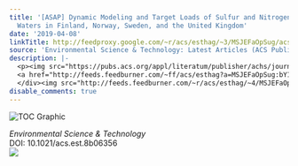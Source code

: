 ```yaml
---
title: '[ASAP] Dynamic Modeling and Target Loads of Sulfur and Nitrogen for Surface
  Waters in Finland, Norway, Sweden, and the United Kingdom'
date: '2019-04-08'
linkTitle: http://feedproxy.google.com/~r/acs/esthag/~3/MSJEFaOpSug/acs.est.8b06356
source: 'Environmental Science & Technology: Latest Articles (ACS Publications)'
description: |-
  <p><img src="https://pubs.acs.org/appl/literatum/publisher/achs/journals/content/esthag/0/esthag.ahead-of-print/acs.est.8b06356/20190408/images/medium/es-2018-063566_0006.gif" alt="TOC Graphic"/></p><div><cite>Environmental Science & Technology</cite></div><div>DOI: 10.1021/acs.est.8b06356</div><div class="feedflare">
  <a href="http://feeds.feedburner.com/~ff/acs/esthag?a=MSJEFaOpSug:bY11ENv-ZHE:yIl2AUoC8zA"><img src="http://feeds.feedburner.com/~ff/acs/esthag?d=yIl2AUoC8zA" border="0"></img></a>
  </div><img src="http://feeds.feedburner.com/~r/acs/esthag/~4/MSJEFaOpSug" height="1" width="1" ...
disable_comments: true
---
```

<p><img src="https://pubs.acs.org/appl/literatum/publisher/achs/journals/content/esthag/0/esthag.ahead-of-print/acs.est.8b06356/20190408/images/medium/es-2018-063566_0006.gif" alt="TOC Graphic"/></p><div><cite>Environmental Science & Technology</cite></div><div>DOI: 10.1021/acs.est.8b06356</div><div class="feedflare">
<a href="http://feeds.feedburner.com/~ff/acs/esthag?a=MSJEFaOpSug:bY11ENv-ZHE:yIl2AUoC8zA"><img src="http://feeds.feedburner.com/~ff/acs/esthag?d=yIl2AUoC8zA" border="0"></img></a>
</div><img src="http://feeds.feedburner.com/~r/acs/esthag/~4/MSJEFaOpSug" height="1" width="1" ...